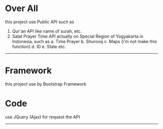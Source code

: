# Over All
this project use Public API such as 
  1. Qur'an API like name of surah, etc.
  2. Salat Prayer Time API actually on Special Region of Yogyakarta in Indonesia, such as
     a. Time Prayer
     b. Shurooq
     c. Maps (i'm not make this function)
     d. ID
     e. State etc.
__________________________________________________________________________________

# Framework
this project use by Bootstrap Framework


# Code
use JQuery (Ajax) for request the API
___________________________________________________________________________________
